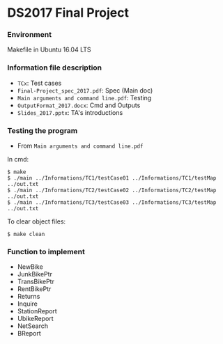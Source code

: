 # DS2017 Final Project

### Environment
Makefile in Ubuntu 16.04 LTS

### Information file description

* `TCx`: Test cases
* `Final-Project_spec_2017.pdf`: Spec (Main doc)
* `Main arguments and command line.pdf`: Testing
* `OutputFormat_2017.docx`: Cmd and Outputs
* `Slides_2017.pptx`: TA's introductions

### Testing the program
* From `Main arguments and command line.pdf`

In cmd:
```
$ make
$ ./main ../Informations/TC1/testCase01 ../Informations/TC1/testMap ../out.txt
$ ./main ../Informations/TC2/testCase02 ../Informations/TC2/testMap ../out.txt
$ ./main ../Informations/TC3/testCase03 ../Informations/TC3/testMap ../out.txt
```
To clear object files:
```
$ make clean
```
### Function to implement
* NewBike
* JunkBikePtr
* TransBikePtr
* RentBikePtr
* Returns
* Inquire
* StationReport
* UbikeReport
* NetSearch
* BReport

<!-- ### Bike Information

* License number
    * Data structure: Binary search tree
    * Type: 5 alphanumeric char
* Mileage
    * Data structure: weight of Max heap
    * Type: int
* Class
    * Data structure: 5 max heap of each station
    * Type: enum string 
        * Electric
        * Lady
        * Road
        * Hybrid
* MRT station
    * Data structure: Graph with miles as edge weight
    * Type: enum string
        * Danshui(淡水)
        * Hongshulin(紅樹林)
        * Beitou(北投)
        * Shilin(士林)
        * Zhongshan(中山)
        * Xinpu(新埔)
        * Ximen(西門)
        * Liuzhangli(六張犁)
        * Muzha(木柵)
        * Guting(古亭)
        * Gongguan(公館)
        * Jingmei(景美)

### Bike rental charges

|Class|Discount|Original|
|-----|--------|--------|
|Electric|$30/mile|$40/mile|
|Lady|$25/mile|$30/mile|
|Road|$15/mile|$20/mile|
|Hybrid|$20/mile|$25/mile| -->

<!-- ### Operation usage and description
* From `OutputFormat_2017.docx`

#### NewBike
1. Create a node
2. Put License into tree and heap

Input:
```
$ NewBike Class License Mile StationName
```
Output:
```
New bike is received by Station StationName.
```

#### Junklt
1. Search the bike with license
2. Delete the bike

Input:
```
Junklt License
```
Output (3 conditions):
```
Bike License is deleted from StationName.
Bike License is now being rented.
Bike License does not belong to out company.
```

#### Rent
1. Find a free bike with the largest mileage
2. Perform function RentBikePtr for renting a bike. 

Input:
```
Rent StationName Class
```
Output (2 conditions):
```
A bike is rented from StationName.
No free bike is available.
```

#### Returns
1. Perform function Returns. 

Input:
```
Returns StationName License Mile
```
Output:
```
Rental charge for this bike is $$$.
```

#### Trans
1. Move the bike with license to StationName

Input:
```
Trans StationName License
```
Output (3 conditions):
```
Bike License is transferred to StationName.
Bike License does not belong to our company.
Bike License is now being rented.
```

#### Inquire

Input:
```
Inquire License
```
Output (each 15 chars):

|License|Mileage|Class|Station|
|-------|-------|-----|-------|
|00BC4|50|Lady|Danshui|

or
```
Bike License does not belong to our company.
```

#### StationReport

Input:
```
StationReport StationName
```
Output:
Checkout OutputFormat_2017.docx

#### UbikeReport

Input:
```
UbikeReport
```

Output:
Checkout OutputFormat_2017.docx

#### NetSearch

Input:
```
NetSearch StationName
```

Output:
Checkout OutputFormat_2017.docx -->
